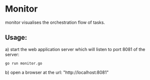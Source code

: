 Monitor
=======

monitor visualises the orchestration flow of tasks.

Usage:
------

a) start the web application server which will listen to port 8081
of the server:

```
go run monitor.go
```

b) open a browser at the url: "http://localhost:8081"
